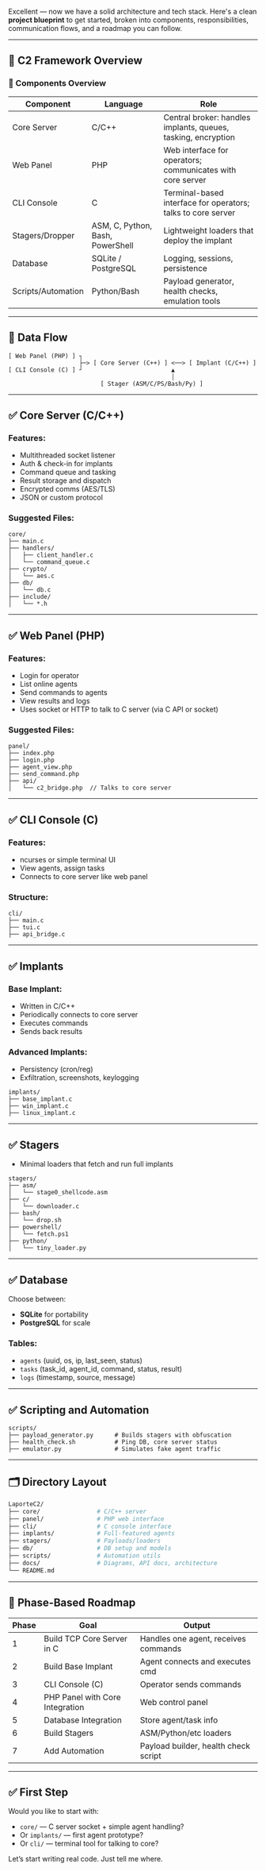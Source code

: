Excellent — now we have a solid architecture and tech stack. Here's a clean **project blueprint** to get started, broken into components, responsibilities, communication flows, and a roadmap you can follow.

---

## 🧱 C2 Framework Overview

### 🧩 Components Overview

| Component          | Language                         | Role                                                          |
| ------------------ | -------------------------------- | ------------------------------------------------------------- |
| Core Server        | C/C++                            | Central broker: handles implants, queues, tasking, encryption |
| Web Panel          | PHP                              | Web interface for operators; communicates with core server    |
| CLI Console        | C                                | Terminal-based interface for operators; talks to core server  |
| Stagers/Dropper    | ASM, C, Python, Bash, PowerShell | Lightweight loaders that deploy the implant                   |
| Database           | SQLite / PostgreSQL              | Logging, sessions, persistence                                |
| Scripts/Automation | Python/Bash                      | Payload generator, health checks, emulation tools             |

---

## 🔄 Data Flow

```
[ Web Panel (PHP) ] ┐
                    ├─> [ Core Server (C++) ] <──> [ Implant (C/C++) ]
[ CLI Console (C) ] ┘                         ▲
                                              │
                          [ Stager (ASM/C/PS/Bash/Py) ]
```

---

## ✅ Core Server (C/C++)

### Features:

* Multithreaded socket listener
* Auth & check-in for implants
* Command queue and tasking
* Result storage and dispatch
* Encrypted comms (AES/TLS)
* JSON or custom protocol

### Suggested Files:

```
core/
├── main.c
├── handlers/
│   ├── client_handler.c
│   └── command_queue.c
├── crypto/
│   └── aes.c
├── db/
│   └── db.c
├── include/
│   └── *.h
```

---

## ✅ Web Panel (PHP)

### Features:

* Login for operator
* List online agents
* Send commands to agents
* View results and logs
* Uses socket or HTTP to talk to C server (via C API or socket)

### Suggested Files:

```
panel/
├── index.php
├── login.php
├── agent_view.php
├── send_command.php
├── api/
│   └── c2_bridge.php  // Talks to core server
```

---

## ✅ CLI Console (C)

### Features:

* ncurses or simple terminal UI
* View agents, assign tasks
* Connects to core server like web panel

### Structure:

```
cli/
├── main.c
├── tui.c
├── api_bridge.c
```

---

## ✅ Implants

### Base Implant:

* Written in C/C++
* Periodically connects to core server
* Executes commands
* Sends back results

### Advanced Implants:

* Persistency (cron/reg)
* Exfiltration, screenshots, keylogging

```
implants/
├── base_implant.c
├── win_implant.c
├── linux_implant.c
```

---

## ✅ Stagers

* Minimal loaders that fetch and run full implants

```
stagers/
├── asm/
│   └── stage0_shellcode.asm
├── c/
│   └── downloader.c
├── bash/
│   └── drop.sh
├── powershell/
│   └── fetch.ps1
├── python/
│   └── tiny_loader.py
```

---

## ✅ Database

Choose between:

* **SQLite** for portability
* **PostgreSQL** for scale

### Tables:

* `agents` (uuid, os, ip, last\_seen, status)
* `tasks` (task\_id, agent\_id, command, status, result)
* `logs` (timestamp, source, message)

---

## ✅ Scripting and Automation

```
scripts/
├── payload_generator.py      # Builds stagers with obfuscation
├── health_check.sh           # Ping DB, core server status
├── emulator.py               # Simulates fake agent traffic
```

---

## 🗂️ Directory Layout

```bash
LaporteC2/
├── core/                # C/C++ server
├── panel/               # PHP web interface
├── cli/                 # C console interface
├── implants/            # Full-featured agents
├── stagers/             # Payloads/loaders
├── db/                  # DB setup and models
├── scripts/             # Automation utils
├── docs/                # Diagrams, API docs, architecture
└── README.md
```

---

## 🚧 Phase-Based Roadmap

| Phase | Goal                            | Output                               |
| ----- | ------------------------------- | ------------------------------------ |
| 1     | Build TCP Core Server in C      | Handles one agent, receives commands |
| 2     | Build Base Implant              | Agent connects and executes cmd      |
| 3     | CLI Console (C)                 | Operator sends commands              |
| 4     | PHP Panel with Core Integration | Web control panel                    |
| 5     | Database Integration            | Store agent/task info                |
| 6     | Build Stagers                   | ASM/Python/etc loaders               |
| 7     | Add Automation                  | Payload builder, health check script |

---

## ✅ First Step

Would you like to start with:

* `core/` — C server socket + simple agent handling?
* Or `implants/` — first agent prototype?
* Or `cli/` — terminal tool for talking to core?

Let’s start writing real code. Just tell me where.
